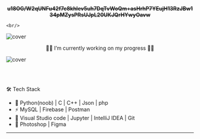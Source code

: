 



<p align="center"> <front face="Orbitron"> <del><b>
u18OG/W2qUNFu42f7c8khIev5uh7DqTvWoQm+asHrhP7YEujH13RzJBw134pMZysPRsUJpL20UKJQrHYwyOavw
</b></del></p>  </front>


    <br/>
  
![cover](https://media.alors-la.center/s/7667cwvx.png)  

<p align="center">
👨‍💻 I’m currently working on my progress 👨‍💻
</p>

![cover](https://media.alors-la.center/s/w8bzo3x5.png)        

<br/>
<br/>

🛠 Tech Stack

- 🚧   Python(noob) | C | C++ | Json | php
- ⚡   MySQL | Firebase | Postman
- 🔧   Visual Studio code | Jupyter | IntelliJ IDEA | Git
- 💄   Photoshop | Figma


-----------------------------------------------------------------------------------------------------------------------------------------------------------


